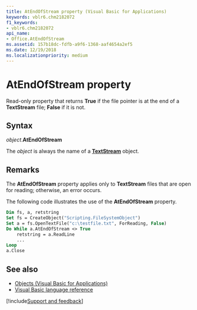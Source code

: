 ```yaml
---
title: AtEndOfStream property (Visual Basic for Applications)
keywords: vblr6.chm2182072
f1_keywords:
- vblr6.chm2182072
api_name:
- Office.AtEndOfStream
ms.assetid: 157b18dc-fdfb-a9f6-1368-aaf4654a2ef5
ms.date: 12/19/2018
ms.localizationpriority: medium
---
```



# AtEndOfStream property

Read-only property that returns **True** if the file pointer is at the end of a **TextStream** file; **False** if it is not.

## Syntax

_object_.**AtEndOfStream**

The _object_ is always the name of a **[TextStream](textstream-object.md)** object.

## Remarks

The **AtEndOfStream** property applies only to **TextStream** files that are open for reading; otherwise, an error occurs.

The following code illustrates the use of the **AtEndOfStream** property.

```vb
Dim fs, a, retstring
Set fs = CreateObject("Scripting.FileSystemObject")
Set a = fs.OpenTextFile("c:\testfile.txt", ForReading, False)
Do While a.AtEndOfStream <> True
    retstring = a.ReadLine
    ...
Loop
a.Close

```

## See also

- [Objects (Visual Basic for Applications)](../objects-visual-basic-for-applications.md)
- [Visual Basic language reference](visual-basic-language-reference.md)

[!include[Support and feedback](~/includes/feedback-boilerplate.md)]
